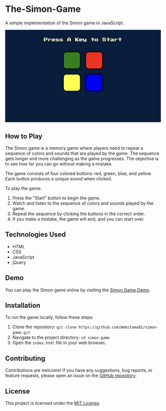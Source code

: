 # The-Simon-Game

A simple implementation of the Simon game in JavaScript.

![Simon Game Screenshot](Screenshot.png)

## How to Play

The Simon game is a memory game where players need to repeat a sequence of colors and sounds that are played by the game. The sequence gets longer and more challenging as the game progresses. The objective is to see how far you can go without making a mistake.

The game consists of four colored buttons: red, green, blue, and yellow. Each button produces a unique sound when clicked.

To play the game:

1. Press the "Start" button to begin the game.
2. Watch and listen to the sequence of colors and sounds played by the game.
3. Repeat the sequence by clicking the buttons in the correct order.
4. If you make a mistake, the game will end, and you can start over.

## Technologies Used

- HTML
- CSS
- JavaScript
- jQuery

## Demo

You can play the Simon game online by visiting the [Simon Game Demo](https://example.com/simon-game-demo).

## Installation

To run the game locally, follow these steps:

1. Clone the repository: `git clone https://github.com/Ambitama01/simon-game.git`
2. Navigate to the project directory: `cd simon-game`
3. Open the `index.html` file in your web browser.

## Contributing

Contributions are welcome! If you have any suggestions, bug reports, or feature requests, please open an issue on the [GitHub repository](https://github.com/your-username/simon-game).

## License

This project is licensed under the [MIT License](LICENSE).
